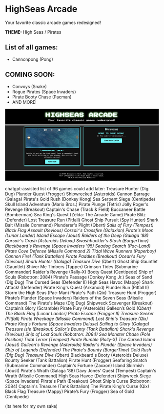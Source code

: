# HighSeas Arcade
Your favorite classic arcade games redesigned! 

**THEME:** High Seas / Pirates

## List of all games:
- Cannonpong (Pong)

## COMING SOON:
- Convoys (Snake)
- Rogue Pirates (Space Invaders)
- Pirate Booty Chase (Pacman)
- AND MORE!

![alt preview](https://github.com/incognitobot-official/highseas-arcade/blob/main/preview.png?raw=true)

chatgpt-assisted list of 96 games could add later:
Treasure Hunter (Dig Dug)
Plunder Quest (Frogger)
Shipwrecked (Asteroids)
Cannon Barrage (Galaga)
Pirate's Gold Rush (Donkey Kong)
Sea Serpent Siege (Centipede)
Skull Island Adventure (Mario Bros.)
Pirate Plunge (Tetris)
Jolly Roger's Revenge (Breakout)
Captain's Chase (Track & Field)
Buccaneer Battle (Bomberman)
Sea King's Quest (Zelda: The Arcade Game)
Pirate Blitz (Defender)
Lost Treasure Run (Pitfall)
Ghost Ship Pursuit (Spy Hunter)
Shark Bait (Missile Command)
Plunderer's Plight (Q*bert)
Sails of Fury (Tempest)
Black Flag Assault (Xevious)
Corsair's Crossfire (Galaxian)
Pirate's Moon (Lunar Lander)
Island Escape (Joust)
Raiders of the Deep (Galaga '88)
Corsair's Crash (Asteroids Deluxe)
Swashbuckler's Stash (BurgerTime)
Blackbeard's Revenge (Space Invaders '95)
Seadog Search (Pac-Land)
Pirate Cove Defense (Missile Command 2)
Tidal Wave Runners (Paperboy)
Cannon Fire! (Tank Battalion)
Pirate Paddles (Breakout)
Ocean's Fury (Xevious)
Shark Hunter (Galaga)
Treasure Dive (Q*bert)
Ghost Ship Gauntlet (Gauntlet)
Shiver Me Timbers (Tapper)
Crimson Tides (Submarine Commander)
Raider's Revenge (Rally-X)
Booty Quest (Centipede)
Ship of Souls (Robotron: 2084)
Pirate's Passage (Donkey Kong Jr.)
Seas of Sand (Dig Dug)
The Cursed Seas (Defender II)
High Seas Havoc (Mappy)
Shark Attack! (Defender)
Pirate King's Quest (Arkanoid)
Plunder Run (Pitfall II)
Storm the High Seas (Pac-Man)
Pirate's Path (Qix)
Treasure Hunt (Frogger)
Pirate’s Plunder (Space Invaders)
Raiders of the Seven Seas (Missile Command)
The Pirate's Maze (Dig Dug)
Shipwreck Scavenger (Breakout)
Captain’s Glory (Scramble)
Pirate Fury (Asteroids)
Galleon’s Gold (Q*bert)
The Black Flag (Lunar Lander)
Pirate Escape (Frogger II)
Treasure Seeker (Pitfall)
Pirate Wreckage (Missile Command)
Lost Ship's Treasure (Qix)
Pirate King's Fortune (Space Invaders Deluxe)
Sailing to Glory (Galaga)
Treasure Isle (Breakout)
Sailor’s Bounty (Tank Battalion)
Shark's Revenge (Xevious)
Ship of Lost Souls (Robotron: 2084)
Sea Monster Chase (Pole Position)
Tidal Terror (Tempest)
Pirate Rumble (Rally-X)
The Cursed Island (Joust)
Galleon's Revenge (Asteroids)
Raider's Plunder (Space Invaders)
Ship of Legends (Defender)
The Pirate's Bounty (BurgerTime)
Gold Rush (Dig Dug)
Treasure Dive (Q*bert)
Blackbeard's Booty (Asteroids Deluxe)
Bounty Seeker (Tank Battalion)
Pirate Hunt (Frogger)
Seafaring Snatch (Submarine Commander)
Captain's Fortune (Zaxxon)
Island Skirmish (Joust)
Pirate's Wrath (Galaga '88)
Davy Jones' Quest (Tempest)
Captain's Wrath (Missile Command)
High Seas Havoc (Defender)
Shipwreck Siege (Space Invaders)
Pirate's Path (Breakout)
Ghost Ship's Curse (Robotron: 2084)
Captain's Treasure (Tank Battalion)
The Pirate King's Curse (Qix)
Black Flag Treasure (Mappy)
Pirate’s Fury (Frogger)
Sea of Gold (Centipede)

(its here for my own sake)
